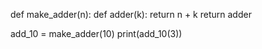 def make_adder(n):
    def adder(k):
        return n + k
    return adder

add_10 = make_adder(10)
print(add_10(3))